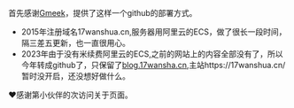 首先感谢[Gmeek](https://meekdai.com/Gmeek.html)，提供了这样一个github的部署方式。

- 2015年注册域名17wanshua.cn,服务器用阿里云的ECS，做了很长一段时间，隔三差五更新，也一直很用心。
- 2023年由于没有米续费阿里云的ECS,之前的网站上的内容全部没有了，所以今年转成github了，只保留了[blog.17wansha.cn](https://blog.17wanshua.cn/),主站https://17wanshua.cn/ 暂时没开启，还没想好做什么。


<span id="user-content-busuanzi">
❤️感谢第<span></span>小伙伴的<span></span>次访问关于页面。
</span>

